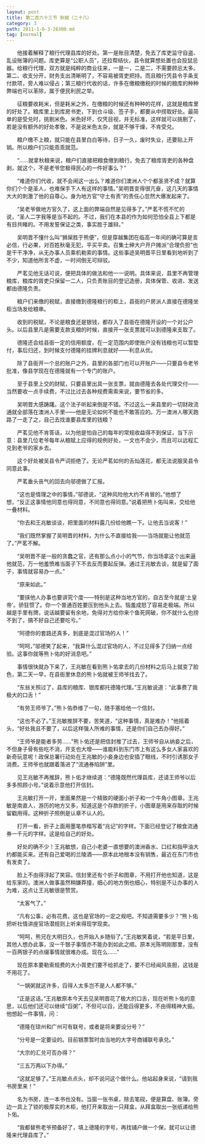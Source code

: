 ```yaml
---
layout: post
title: 第二百六十三节 秋赋（二十八）
category: 3
path: 2011-1-6-3-26300.md
tag: [normal]
---
```


　　他接着解释了粮行代理县库的好处。第一是账目清楚，免去了库吏监守自盗、乱设账簿的问题。库吏算是“公职人员”，还拉帮结伙，县令就算想处置也会投鼠忌器。给粮行代理，双方就是纯粹的商业往来，一是一，二是二，不需要顾忌太多。第二、收支分开，财务支出清晰明了，不容易被胥吏把持。而且粮行凭县令手条支付款项，旁人难以侵占；第三粮行代收的话，许多在缴粮缴税的时候的粮库的种种弊端也可以革除，属于便民利民之举。

　　征粮要收耗米，但是耗米之外，在缴粮的时候还有种种的花样，这就是粮库里的好处了。粮库里上到库房书吏，下到仓斗级、签子手，都要从中捞取好处。最简单的是受兑时，挑剔米色。米色好坏，仅凭目视，并无标准，这样就可以挑剔了，若是没有额外的好处孝敬，不是说米色太杂，就是不够干燥，不肯受兑。

　　粮户缴不上粮，就只能在县里白白等待，日子一久，废时失业，还要贴上开销。所以粮户们只能乖乖就范。

　　“……就拿秋粮来说，粮户们直接把粮食缴到粮行。免去了粮库胥吏的各种盘剥，就这个，不是老爷您极得民心的一件好事么？”

　　“难道你们代收，就不会闹这一出么？难道你们澳洲人个个都圣贤不成？就算你们个个是圣人，也难保手下人有这样的事情。”吴明晋变得很亢奋，这几天的事情大大的刺激了他的自尊心。身为地方官“守土有责”的责任心忽然大爆发起来了。

　　“吴老爷做地方官久了，这上面的弊端自然是见得多了。”严茗不慌不忙的说，“圣人二字我等是当不起的。不过，我们在本县的作为如何恐怕全县上下都是有目共睹的。不用发誓保证之类，事实胜于雄辩。”

　　吴明晋不懂什么叫“狮屎胜于熊便”，但是穿越集团在临高一年间的确可算是言必信，行必果，对百姓秋毫无犯，平买平卖。召集士绅大户开户摊派“合理负担”也是干干净净，从无办事人员乘机勒索的事情。这些事迹吴明晋平日里看到地听到了不少，知道他所言不虚，一时间倒无可辩驳。

　　严茗见他无话可说，便把具体的做法和他一一说明。具体来说，县里不再管理粮库，粮库的胥吏只保留一二人，只负责账目的登记造册，具体保管、收进、发送都由德隆负责。

　　粮户们来缴的税赋，直接缴到德隆粮行的柜上，县衙的户房派人直接在德隆坐柜当场发给粮串。

　　收到的税赋，不论是粮食还是银钱，都存入了县衙在德隆开设的一个对公户头。以后县里凡是需要支款支粮的时候，直接开一张支票就可以到德隆来支取了。

　　德隆还会给县衙一定的信用额度，在一定范围内即使账户没有钱粮也可以暂垫付，事后归还，到时候支付德隆的挂牌利息就好——利息从优。

　　除了县衙开一个总的账户之外，县里的各部门也可以开账户——只要县令老爷批准，像县学现在在德隆就有一个专门的账户。

　　至于县里上交的财赋，只要县里出具一张支票，就由德隆去各处代理交付——当然要收一点手续费，不过比过去各种规费需索来说，要节省的多。

　　吴明晋大感踌躇。这个法子听起来倒是不错。不过这么一来县里的一切财政流通就全部落在澳洲人手里——他是无论如何不能也不敢答应的。万一澳洲人哪天跑路了一走了之，自己去找谁要县库里的钱粮？

　　严茗见他不肯答话，以为他是怕自己的每年的常规收益得不到保证，当下示意：县里几位老爷每年从粮赋上应得的规例好处，一文也不会少，而且可以远程汇兑到老爷的家乡去。

　　这个好处被吴县令严词拒绝了。无论严茗如何的舌灿莲花，都无法说服吴县令同意此事。

　　严茗垂头丧气的回去向邬德做了汇报。

　　“这也是情理之中的事情，”邬德说，“这种风险他大约不肯冒的。”他想了想，“反正这事情他同意也得同意，不同意也得同意。”说着把熊卜佑叫来，交给他一叠材料。

　　“你去和王兆敏谈谈，把里面的材料露几份给他瞧一下。让他去当说客！”

　　“我们既然掌握了吴明晋的材料，为什么不直接给我——当场就能让他就范了。”严茗不解。

　　“吴明晋不是一般的贪蠢之官，还有那么点小小的气节，你当场拿这个出来逼他就范，万一他羞愤难当面子下不去反而要起反弹。通过王兆敏去谈，就是留了面子，事情就容易办一点。”

　　“原来如此。”

　　“要挟他人办事也要讲究个度——特别是这种当地方官的，自古至今就是‘土皇帝’。骄狂惯了。你一个普通百姓要压到他头上去。恼羞成怒了容易走极端。所以越是手里有牌，说话越要留有余地，免得对方给你来个鱼死网破，你不就什么也捞不到了，搞不好自己还要吃亏。”

　　“阿德你的套路还真多，到底是混过官场的人！”

　　“呵呵，”邬德笑了起来，“我算什么混过官场的人，不过见得多了归纳一点经验。这事你就等熊卜佑的好消息吧。”

　　事情很快就办下来了，王兆敏在看到熊卜佑拿去的几份材料之后马上就变了脸色，第二天一早，在县衙里休息的熊卜佑就被王师爷找去了。

　　“东翁关照过了，县库的粮库、银库都托德隆代理。”王兆敏说道：“此事费了我极大的口舌！”

　　“有劳王师爷了。”熊卜佑恭维了一句，随手塞给他一个信封。

　　“这也不必了。”王兆敏推辞不要，苦笑道，“这种事情，真是难办！”他摇着头，“好处我且不要了，以后这样强人所难的事情，还是你们自己去办得好。”

　　“王师爷是能者多劳……”熊卜佑还是把信封推了过去，王师爷自从纳妾之后，不但身子骨有些吃不消，开支也大增——谁能料到东门市上有这么多女人家喜欢的新奇玩意呢！政保总署行动处在王兆敏的小妾身边也安插了眼线，不时引诱那女子消费。王师爷也就跟着落进了“流通券陷阱”里。

　　见王兆敏不再推辞，熊卜佑才继续道：“德隆既然代理县库，还请王师爷以后多多照顾小号。”说着示意他打开信封。

　　王兆敏打开一开，里面果然是一个精致的硬面小折子和一个牛角小图章。王兆敏是南直人，游历的地方又多，知道这是个存款的折子，小图章是用来存取的时候留戳用得。这种折子照例是认章不认人的。

　　打开一看，折子上面用墨笔恭楷写着“兆记”的字样。下面已经登记了粮食流通券一千元的字样。这是给自己的好处。

　　好处的确不少！王兆敏想，自己小老婆一直想要的澳洲香水、口红和指甲油大约都能买来。还有自己爱喝的兰陵酒——原本此地根本没有销售，最近在东门市也有发卖了。

　　脸上不由得浮起了笑容。信封里还有个折子和图章，不用打开他也知道，这是给东家的。澳洲人做事虽然稍嫌莽撞，细心的地方倒也细心，特别是不让办事的人为难，这点让王兆敏很是赞赏。

　　“太客气了。”

　　“凡有公事，必有花费。这也是官场的一定之规吧。不知道需要多少？”熊卜佑把听社情讲座官场潜规则上听来得现学现卖。

　　“呵呵，熊兄在大明日久，也开始入乡随俗了。”王兆敏笑着说，“若是平日里，其他人想办此事，没一千银子事情亦不能办到如此之顺。原本光陈明刚那里，没有一百两银子的点缀事情就很难办成。现在么……”

　　现在原本要勒索规费的大小胥吏们要不给抓走了，要不已经闻风丧胆，这钱是不用花了。

　　“一锅粥就这许多，舀得人太多岂不是人人都不够。”

　　“正是这话。”王兆敏原本今天去见吴明晋花了极大的口舌，现在听熊卜佑的意思，以后他们还可以继续“舀粥”，不但可以舀，还能舀得更多，不由得精神大振。他想起一件事情，问：

　　“德隆在琼州和广州可有联号，或者是将来要设分号？”

　　“分号是一定要设的。目前银票暂时由当地的大字号商铺联号承兑。”

　　“大宗的汇兑可否办得？”

　　“三五万两以下办得。”

　　“这就足够了。”王兆敏点点头，却不说问这个做什么。他站起身来说，“请到我书房里来！”

　　名为书房，连一本书也没有。当窗一张书桌，除去笔砚，便是算盘、账簿。旁边一具上了锁的极厚实的木柜，他打开来取出一只拜盒，从拜盒取出一张纸递给熊卜佑。

　　“我都替熊老爷预备好了，填上德隆的字号，再找铺户做一个保，就可以让德隆来代理县库了。”

